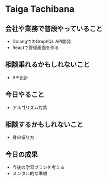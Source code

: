 # Taiga Tachibana

## 会社や業務で普段やっていること

- GolangでのGraphQL API開発
- Reactで管理画面を作る

## 相談乗れるかもしれないこと

- API設計

## 今日やること

- アルゴリズム対策

## 相談するかもしれないこと

- 身の振り方

## 今日の成果

- 今後の学習プランを考える
- メンタル的な準備
